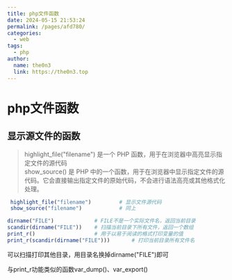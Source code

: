 ```yaml
---
title: php文件函数
date: 2024-05-15 21:53:24
permalink: /pages/afd780/
categories:
  - web
tags:
  - php
author: 
  name: the0n3
  link: https://the0n3.top
---
```


# php文件函数

## 显示源文件的函数

> highlight_file("filename") 是一个 PHP 函数，用于在浏览器中高亮显示指定文件的源代码  
> show_source() 是 PHP 中的一个函数，用于在浏览器中显示指定文件的源代码。它会直接输出指定文件的原始代码，不会进行语法高亮或其他格式化处理。

```php
 highlight_file("filename")         # 显示文件源代码
 show_source("filename")            # 同上
```

```php
dirname("FILE")             # FILE不是一个实际文件名，返回当前目录
scandir(dirname("FILE"))    # 扫描当前目录下所有文件，返回一个数组
print_r()                   # 用于以易于阅读的格式打印变量的值
print_r(scandir(dirname("FILE")))       # 打印当前目录所有文件名
```

可以扫描打印其他目录，用目录名换掉dirname("FILE")即可

与print_r功能类似的函数var_dump()、var_export() 